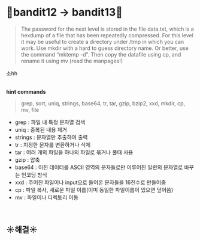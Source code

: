# 🌳bandit12 -> bandit13🌳
> The password for the next level is stored in the file data.txt, which is a hexdump of a file that has been repeatedly compressed. For this level it may be useful to create a directory under /tmp in which you can work. Use mkdir with a hard to guess directory name. Or better, use the command “mktemp -d”. Then copy the datafile using cp, and rename it using mv (read the manpages!)

 소hh <br/>
<br/>

**hint commands**
>grep, sort, uniq, strings, base64, tr, tar, gzip, bzip2, xxd, mkdir, cp, mv, file

- grep : 파일 내 특정 문자열 검색
- uniq : 중복된 내용 제거
- strings : 문자열만 추출하여 출력
- tr : 지정한 문자를 변환하거나 삭제
- tar : 여러 개의 파일을 하나의 파일로 묶거나 풀때 사용
- gzip : 압축
- base64 : 이진 데이터를 ASCII 영역의 문자들로만 이루어진 일련의 문자열로 바꾸는 인코딩 방식
- xxd : 주어진 파일이나 input으로 들어온 문자들을 16진수로 만들어줌
- cp : 파일 복사, 새로운 파일 이름(이미 동일한 파일이름이 있으면 덮어씀)
- mv : 파일이나 디렉토리 이동

<br />

## ☀️해결☀️
